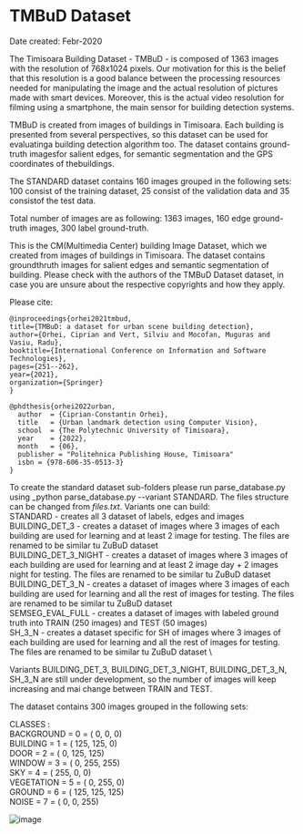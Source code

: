 # TMBuD Dataset 

Date created: Febr-2020

The Timisoara Building Dataset - TMBuD - is composed of 1363 images with the resolution of 768x1024 pixels. Our motivation for this is the belief that this resolution is a good balance between the processing resources needed for manipulating the image and the actual resolution of pictures made with smart devices. Moreover, this is the actual video resolution for filming using a smartphone, the main sensor for building detection systems.

TMBuD is created from images of buildings in Timisoara. Each building is presented from several perspectives, so this dataset can be used for evaluatinga building detection algorithm too. The dataset contains ground-truth imagesfor  salient  edges,  for  semantic  segmentation  and  the  GPS  coordinates  of  thebuildings. 

The STANDARD dataset contains 160 images grouped in the following sets: 100 consist of the training dataset, 25 consist of the validation data and 35 consistof the test data.

Total number of images are as following: 1363 images, 160 edge ground-truth images, 300 label ground-truth.

This is the CM(Multimedia Center) building Image Dataset, which we created from images of buildings in Timisoara. The dataset contains groundthruth images for salient edges and semantic segmentation of building. Please check with the authors of the TMBuD Dataset dataset, in case you are unsure about the respective copyrights and how they apply.

Please cite:

    @inproceedings{orhei2021tmbud,
    title={TMBuD: a dataset for urban scene building detection},
    author={Orhei, Ciprian and Vert, Silviu and Mocofan, Muguras and Vasiu, Radu},
    booktitle={International Conference on Information and Software Technologies},
    pages={251--262},
    year={2021},
    organization={Springer}
    }

    @phdthesis{orhei2022urban,
      author  = {Ciprian-Constantin Orhei},
      title   = {Urban landmark detection using Computer Vision},
      school  = {The Polytechnic University of Timisoara},
      year    = {2022},
      month   = {06},
      publisher = "Politehnica Publishing House, Timisoara"
      isbn = {978-606-35-0513-3}
    }

To create the standard dataset sub-folders please run parse_database.py using _python parse_database.py --variant STANDARD. The files structure can be changed from _files.txt_.
Variants one can build:\
STANDARD - creates all 3 dataset of labels, edges and images\
BUILDING_DET_3 - creates a dataset of images where 3 images of each building are used for learning and at least 2 image for testing. The files are renamed to be similar tu ZuBuD dataset \
BUILDING_DET_3_NIGHT - creates a dataset of images where 3 images of each building are used for learning and at least 2 image day + 2 images night for testing. The files are renamed to be similar tu ZuBuD dataset \
BUILDING_DET_3_N - creates a dataset of images where 3 images of each building are used for learning and all the rest of images for testing. The files are renamed to be similar tu ZuBuD dataset \
SEMSEG_EVAL_FULL - creates a dataset of images with labeled ground truth into TRAIN (250 images) and TEST (50 images)\
SH_3_N - creates a dataset specific for SH of images where 3 images of each building are used for learning and all the rest of images for testing. The files are renamed to be similar tu ZuBuD dataset \

Variants BUILDING_DET_3, BUILDING_DET_3_NIGHT, BUILDING_DET_3_N, SH_3_N are still under development, so the number of images will keep increasing and mai change between TRAIN and TEST. 

The dataset contains 300 images grouped in the following sets:

CLASSES :\
BACKGROUND	=	0	=	(	0,		0,		0) \
BUILDING	  =	1	=	(	125,	125,	0)\
DOOR		    =	2	=	(	0,		125,	125)\
WINDOW		  =	3	=	(	0,		255,	255)\
SKY			    =	4	=	(	255,	0,		0)\
VEGETATION	=	5	=	(	0,		255,	0)\
GROUND		  =	6	=	(	125,	125,	125)\
NOISE		    =	7	=	(	0,		0,		255)


![image](https://user-images.githubusercontent.com/77099016/111601436-0536d800-87db-11eb-93f8-20dcb25d9a9e.png)
